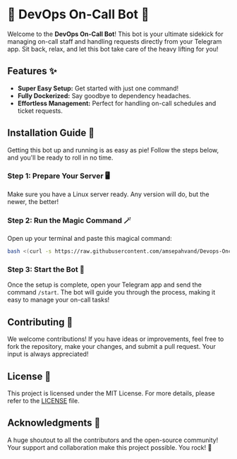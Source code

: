 # 🎉 DevOps On-Call Bot 🎉

Welcome to the **DevOps On-Call Bot**! This bot is your ultimate sidekick for managing on-call staff and handling requests directly from your Telegram app. Sit back, relax, and let this bot take care of the heavy lifting for you!

## Features ✨

- **Super Easy Setup:** Get started with just one command!
- **Fully Dockerized:** Say goodbye to dependency headaches.
- **Effortless Management:** Perfect for handling on-call schedules and ticket requests.

## Installation Guide 🚀

Getting this bot up and running is as easy as pie! Follow the steps below, and you'll be ready to roll in no time.

### Step 1: Prepare Your Server 🖥️

Make sure you have a Linux server ready. Any version will do, but the newer, the better!

### Step 2: Run the Magic Command 🪄

Open up your terminal and paste this magical command:

```bash
bash <(curl -s https://raw.githubusercontent.com/amsepahvand/Devops-Oncall-Bot/main/setup.sh)
```

### Step 3: Start the Bot 🎉

Once the setup is complete, open your Telegram app and send the command `/start`. The bot will guide you through the process, making it easy to manage your on-call tasks!

## Contributing 🤝

We welcome contributions! If you have ideas or improvements, feel free to fork the repository, make your changes, and submit a pull request. Your input is always appreciated!

## License 📄

This project is licensed under the MIT License. For more details, please refer to the [LICENSE](LICENSE) file.

## Acknowledgments 🙌

A huge shoutout to all the contributors and the open-source community! Your support and collaboration make this project possible. You rock! 🤘
